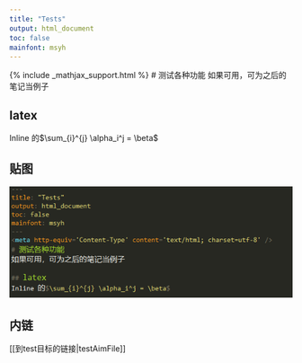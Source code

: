 ```yaml
---
title: "Tests"
output: html_document
toc: false
mainfont: msyh
---
```

<meta http-equiv='Content-Type' content='text/html; charset=utf-8' />
{% include _mathjax_support.html %}
# 测试各种功能
如果可用，可为之后的笔记当例子

## latex
Inline 的$\sum_{i}^{j} \alpha_i^j = \beta$

## 贴图
![测试贴图](./img/test1.png)

## 内链
[[到test目标的链接|testAimFile]]
